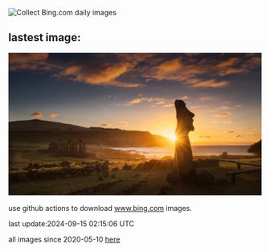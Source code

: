 ![Collect Bing.com daily images](https://github.com/counter2015/bing-daily-images/workflows/Collect%20Bing.com%20daily%20images/badge.svg)
## lastest image:
![](images/img.jpg)

use github actions to download www.bing.com images.

last update:2024-09-15 02:15:06 UTC

all images since 2020-05-10 [here](https://github.com/counter2015/bing-daily-images/tree/master/images) 
